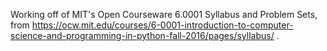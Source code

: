 Working off of MIT's Open Courseware 6.0001 Syllabus and Problem Sets, from https://ocw.mit.edu/courses/6-0001-introduction-to-computer-science-and-programming-in-python-fall-2016/pages/syllabus/ .

